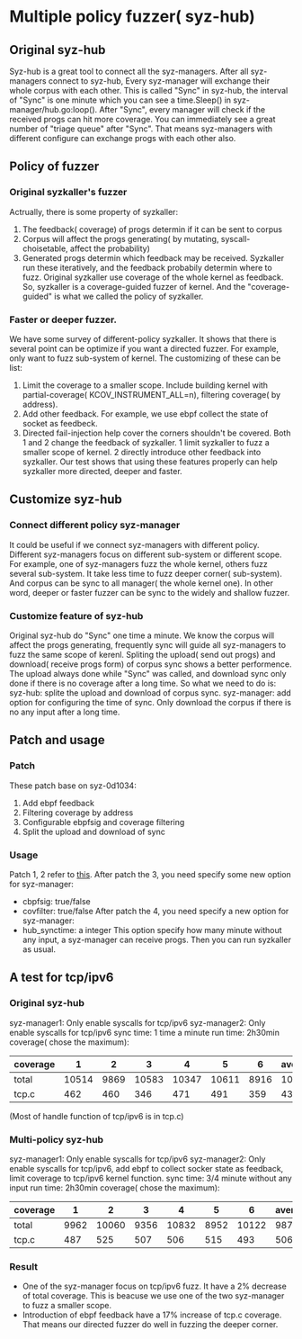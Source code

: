 # Multiple policy fuzzer( syz-hub)

## Original syz-hub
Syz-hub is a great tool to connect all the syz-managers. After all syz-managers connect to syz-hub, Every syz-manager will exchange their whole corpus with each other. This is called "Sync" in syz-hub, the interval of "Sync" is one minute which you can see a time.Sleep() in syz-manager/hub.go:loop(). After "Sync", every manager will check if the received progs can hit more coverage. You can immediately see a great number of "triage queue" after "Sync". That means syz-managers with different configure can exchange progs with each other also.

## Policy of fuzzer
### Original syzkaller's fuzzer
Actrually, there is some property of syzkaller:
1. The feedback( coverage) of progs determin if it can be sent to corpus
2. Corpus will affect the progs generating( by mutating, syscall-choisetable, affect the probability)
3. Generated progs determin which feedback may be received.
Syzkaller run these iteratively, and the feedback probabily determin where to fuzz. Original syzkaller use coverage of the whole kernel as feedback. So, syzkaller is a coverage-guided fuzzer of kernel. And the "coverage-guided" is what we called the policy of syzkaller.

### Faster or deeper fuzzer.
We have some survey of different-policy syzkaller. It shows that there is several point can be optimize if you want a directed fuzzer. For example, only want to fuzz sub-system of kernel. The customizing of these can be list:
1. Limit the coverage to a smaller scope. Include building kernel with partial-coverage( KCOV_INSTRUMENT_ALL=n), filtering coverage( by address).
2. Add other feedback. For example, we use ebpf collect the state of socket as feedbeck.
3. Directed fail-injection help cover the corners shouldn't be covered.
Both 1 and 2 change the feedback of syzkaller. 1 limit syzkaller to fuzz a smaller scope of kernel. 2 directly introduce other feedback into syzkaller.
Our test shows that using these features properly can help syzkaller more directed, deeper and faster.

## Customize syz-hub
### Connect different policy syz-manager
It could be useful if we connect syz-managers with different policy. Different syz-managers focus on different sub-system or different scope.
For example, one of syz-managers fuzz the whole kernel, others fuzz several sub-system. It take less time to fuzz deeper corner( sub-system). And corpus can be sync to all manager( the whole kernel one). In other word, deeper or faster fuzzer can be sync to the widely and shallow fuzzer.

### Customize feature of syz-hub
Original syz-hub do "Sync" one time a minute. We know the corpus will affect the progs generating, frequently sync will guide all syz-managers to fuzz the same scope of kerenl. Spliting the upload( send out progs) and download( receive progs form) of corpus sync shows a better performence. The upload always done while "Sync" was called, and download sync only done if there is no coverage after a long time. So what we need to do is:
syz-hub: splite the upload and download of corpus sync.
syz-manager: add option for configuring the time of sync. Only download the corpus if there is no any input after a long time.

## Patch and usage
### Patch
These patch base on syz-0d1034:
1. Add ebpf feedback
2. Filtering coverage by address
3. Configurable ebpfsig and coverage filtering
4. Split the upload and download of sync

### Usage
Patch 1, 2 refer to [this](../kstat_demo/README.md).
After patch the 3, you need specify some new option for syz-manager:
* cbpfsig:   true/false
* covfilter: true/false
After patch the 4, you need specify a new option for syz-manager:
* hub_synctime: a integer
This option specify how many minute without any input, a syz-manager can receive progs.
Then you can run syzkaller as usual.

## A test for tcp/ipv6
### Original syz-hub
syz-manager1: Only enable syscalls for tcp/ipv6
syz-manager2: Only enable syscalls for tcp/ipv6
sync time: 1 time a minute
run time: 2h30min
coverage( chose the maximum):

| coverage | 1 | 2 | 3 | 4 | 5 | 6 | average |  
|----------| - | - | - | - | - | - | ------- |  
| total |10514 |9869 |10583 |10347 |10611 |8916 |10140 |  
| tcp.c |462 |460 |346 |471 |491 |359 |432 |

(Most of handle function of tcp/ipv6 is in tcp.c)

### Multi-policy syz-hub
syz-manager1: Only enable syscalls for tcp/ipv6
syz-manager2: Only enable syscalls for tcp/ipv6, add ebpf to collect socker state as feedback, limit coverage to tcp/ipv6 kernel function.
sync time: 3/4 minute without any input
run time: 2h30min
coverage( chose the maximum):

| coverage | 1 | 2 | 3 | 4 | 5 | 6 | average |  
|----------| - | - | - | - | - | - | ------- |  
| total |9962 |10060 |9356 |10832 |8952 |10122 |9879 |  
| tcp.c |487 |525 |507 |506 |515 |493 |506 |  

### Result
* One of the syz-manager focus on tcp/ipv6 fuzz. It have a 2% decrease of total coverage. This is beacuse we use one of the two	syz-manager to fuzz a smaller scope.
* Introduction of ebpf feedback have a 17% increase of tcp.c coverage. That means our directed fuzzer do well in fuzzing the deeper corner.